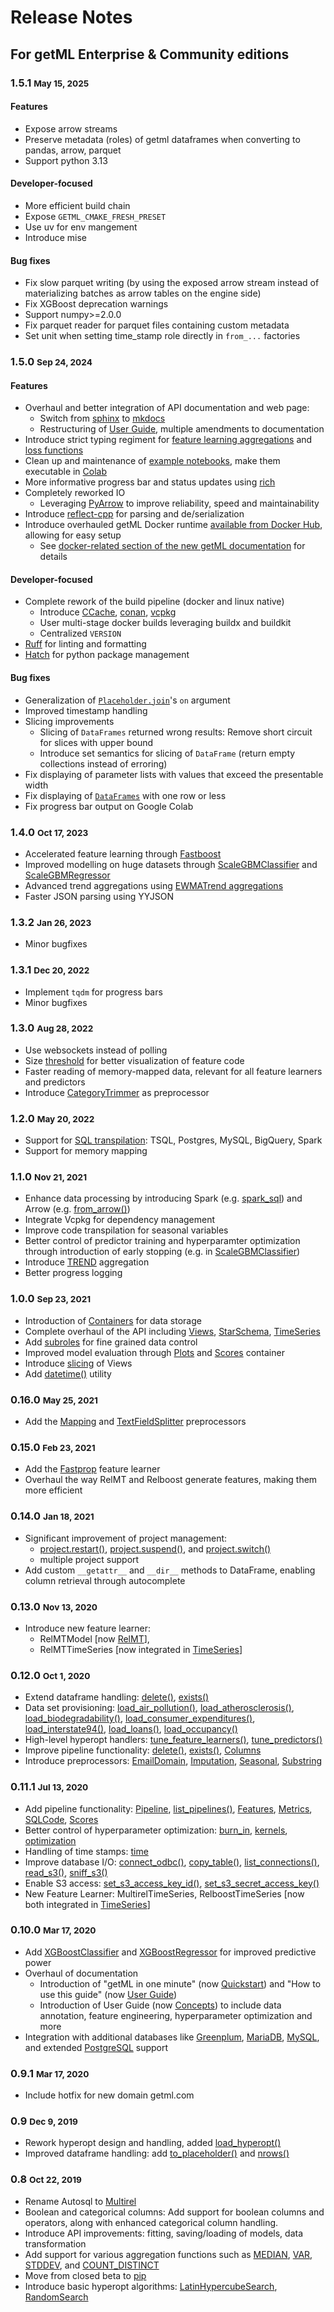 # Release Notes

## For getML Enterprise & Community editions 

### 1.5.1   <small>May 15, 2025</small>
#### Features
- Expose arrow streams
- Preserve metadata (roles) of getml dataframes when converting to pandas, arrow, parquet
- Support python 3.13
#### Developer-focused
- More efficient build chain
- Expose `GETML_CMAKE_FRESH_PRESET`
- Use uv for env mangement
- Introduce mise
#### Bug fixes
- Fix slow parquet writing (by using the exposed arrow stream instead of materializing batches as arrow tables on the engine side)
- Fix XGBoost deprecation warnings
- Support numpy>=2.0.0
- Fix parquet reader for parquet files containing custom metadata
- Set unit when setting time_stamp role directly in `from_...` factories


### 1.5.0   <small>Sep 24, 2024</small>
#### Features
- Overhaul and better integration of API documentation and web page:
    - Switch from [sphinx](https://www.sphinx-doc.org/en/master/) to [mkdocs](https://www.mkdocs.org/)
    - Restructuring of [User Guide](https://getml.com/latest/user_guide/), multiple amendments to documentation 
- Introduce strict typing regiment for [feature learning aggregations](https://getml.com/latest/reference/feature_learning/aggregations/) and [loss functions](https://getml.com/latest/reference/feature_learning/loss_functions)
- Clean up and maintenance of [example notebooks](https://getml.com/latest/examples/), make them executable in [Colab](https://colab.google/)
- More informative progress bar and status updates using [rich](https://github.com/Textualize/rich?tab=readme-ov-file)
- Completely reworked IO
    - Leveraging [PyArrow](https://arrow.apache.org/docs/python/index.html) to improve reliability, speed and maintainability
- Introduce [reflect-cpp](https://github.com/getml/reflect-cpp) for parsing and de/serialization
- Introduce overhauled getML Docker runtime [available from Docker Hub](https://hub.docker.com/r/getml/getml), allowing for easy setup
  - See [docker-related section of the new getML documentation](https://getml.com/latest/install/packages/docker/) for details
#### Developer-focused
- Complete rework of the build pipeline (docker and linux native)
    - Introduce [CCache](https://ccache.dev/), [conan](https://conan.io/), [vcpkg](https://vcpkg.io/en/)
    - User multi-stage docker builds leveraging buildx and buildkit
    - Centralized `VERSION`
- [Ruff](https://docs.astral.sh/ruff/) for linting and formatting
- [Hatch](https://hatch.pypa.io/latest/) for python package management
#### Bug fixes
- Generalization of [`Placeholder.join`](https://getml.com/latest/reference/data/placeholder/#getml.data.Placeholder.join)'s `on` argument 
- Improved timestamp handling
- Slicing improvements
    - Slicing of `DataFrames` returned wrong results: Remove short circuit for slices with upper bound
    - Introduce set semantics for slicing of `DataFrame` (return empty collections instead of erroring)
- Fix displaying of parameter lists with values that exceed the presentable width
- Fix displaying of [`DataFrames`](https://getml.com/latest/reference/data/data_frame/) with one row or less
- Fix progress bar output on Google Colab

### 1.4.0	<small>Oct 17, 2023</small>
- Accelerated feature learning through [Fastboost](https://getml.com/latest/reference/feature_learning/fastboost)
- Improved modelling on huge datasets through [ScaleGBMClassifier](https://getml.com/latest/reference/predictors/scale_gbm_classifier) and [ScaleGBMRegressor](https://getml.com/latest/reference/predictors/scale_gbm_regressor)
- Advanced trend aggregations using [EWMATrend aggregations](https://getml.com/latest/reference/feature_learning/aggregations/#getml.feature_learning.aggregations.EWMA_1S)
- Faster JSON parsing using YYJSON

### 1.3.2	<small>Jan 26, 2023</small>
- Minor bugfixes

### 1.3.1	<small>Dec 20, 2022</small>
- Implement `tqdm` for progress bars
- Minor bugfixes

### 1.3.0	<small>Aug 28, 2022</small>
- Use websockets instead of polling
- Size [threshold](https://getml.com/latest/reference/pipeline.Features.to_sql) for better visualization of feature code
- Faster reading of memory-mapped data, relevant for all feature learners and predictors
- Introduce [CategoryTrimmer](https://getml.com/latest/reference/preprocessors/#getml.preprocessors.CategoryTrimmer) as preprocessor

### 1.2.0	<small>May 20, 2022</small>
- Support for [SQL transpilation](https://getml.com/latest/reference/pipeline/dialect/): TSQL, Postgres, MySQL, BigQuery, Spark
- Support for memory mapping

### 1.1.0	<small>Nov 21, 2021</small>
- Enhance data processing by introducing Spark (e.g. [spark_sql](https://getml.com/latest/reference/pipeline/dialect/#getml.pipeline.dialect.spark_sql)) and Arrow (e.g. [from_arrow()](https://getml.com/latest/reference/data/data_frame/#getml.data.DataFrame.from_arrow))
- Integrate Vcpkg for dependency management
- Improve code transpilation for seasonal variables
- Better control of predictor training and hyperparamter optimization through introduction of early stopping (e.g. in [ScaleGBMClassifier](https://getml.com/latest/reference/predictors/scale_gbm_classifier/))
- Introduce [TREND](https://getml.com/latest/reference/feature_learning/aggregations/#getml.feature_learning.aggregations.TREND) aggregation
- Better progress logging

### 1.0.0	<small>Sep 23, 2021</small>
- Introduction of [Containers](https://getml.com/latest/reference/data/container/) for data storage
- Complete overhaul of the API including [Views](https://getml.com/latest/reference/data/view/), [StarSchema](https://getml.com/latest/reference/data/star_schema/), [TimeSeries](https://getml.com/latest/reference/data/time_series/)
- Add [subroles](https://getml.com/latest/reference/data/subroles/) for fine grained data control
- Improved model evaluation through [Plots](https://getml.com/latest/reference/pipeline/plots/) and [Scores](https://getml.com/latest/reference/pipeline/scores_container/) container
- Introduce [slicing](https://getml.com/latest/reference/data/view/#getml.data.View.where) of Views
- Add [datetime()](https://getml.com/latest/reference/data/time/#getml.data.time.datetime) utility

### 0.16.0 <small>May 25, 2021</small>
- Add the [Mapping](https://getml.com/latest/reference/preprocessors/#getml.preprocessors.Mapping) and [TextFieldSplitter](https://getml.com/latest/reference/preprocessors/#getml.preprocessors.TextFieldSplitter) preprocessors

### 0.15.0 <small>Feb 23, 2021</small>
- Add the [Fastprop](https://getml.com/latest/reference/feature_learning/fastprop/) feature learner
- Overhaul the way RelMT and Relboost generate features, making them more efficient

### 0.14.0 <small>Jan 18, 2021</small>
- Significant improvement of  project management:
    -  [project.restart()](https://getml.com/latest/reference/project/#getml.project.attrs.restart), [project.suspend()](https://getml.com/latest/reference/project/#getml.project.attrs.suspend), and [project.switch()](https://getml.com/latest/reference/project/#getml.project.attrs.switch)
    - multiple project support
- Add custom `__getattr__` and `__dir__` methods to DataFrame, enabling column retrieval through autocomplete

### 0.13.0 <small>Nov 13, 2020</small>
- Introduce new feature learner: 
    - RelMTModel [now [RelMT](https://getml.com/latest/reference/feature_learning/relmt/)], 
    - RelMTTimeSeries [now integrated in [TimeSeries](https://getml.com/latest/reference/data/time_series/)]

### 0.12.0 <small>Oct 1, 2020</small>
- Extend dataframe handling: [delete()](https://getml.com/latest/reference/data/data_frame/#getml.data.DataFrame.delete), [exists()](https://getml.com/latest/reference/data/#getml.data.exists)
- Data set provisioning: [load_air_pollution()](https://getml.com/latest/reference/datasets/datasets/#getml.datasets.load_air_pollution), [load_atherosclerosis()](https://getml.com/latest/reference/datasets/datasets/#getml.datasets.load_atherosclerosis), [load_biodegradability()](https://getml.com/latest/reference/datasets/datasets/#getml.datasets.load_biodegradability), [load_consumer_expenditures()](https://getml.com/latest/reference/datasets/datasets/#getml.datasets.load_consumer_expenditures), [load_interstate94()](https://getml.com/latest/reference/datasets/datasets/#getml.datasets.load_interstate94), [load_loans()](https://getml.com/latest/reference/datasets/datasets/#getml.datasets.load_loans), [load_occupancy()](https://getml.com/latest/reference/datasets/datasets/#getml.datasets.load_occupancy)
- High-level hyperopt handlers: [tune_feature_learners()](https://getml.com/latest/reference/hyperopt/#getml.hyperopt.tune_feature_learners), [tune_predictors()](https://getml.com/latest/reference/hyperopt/#getml.hyperopt.tune_predictors)
- Improve pipeline functionality: [delete()](https://getml.com/latest/reference/pipeline/#getml.pipeline.delete), [exists()](https://getml.com/latest/reference/pipeline/#getml.pipeline.exists), [Columns](https://getml.com/latest/reference/pipeline/columns/)
- Introduce preprocessors: [EmailDomain](https://getml.com/latest/reference/preprocessors/#getml.preprocessors.EmailDomain), [Imputation](https://getml.com/latest/reference/preprocessors/#getml.preprocessors.Imputation), [Seasonal](https://getml.com/latest/reference/preprocessors/#getml.preprocessors.Seasonal), [Substring](https://getml.com/latest/reference/preprocessors/#getml.preprocessors.Substring)

### 0.11.1 <small>Jul 13, 2020</small>
- Add pipeline functionality: [Pipeline](https://getml.com/latest/reference/pipeline/pipeline/), [list_pipelines()](https://getml.com/latest/reference/pipeline/#getml.pipeline.list_pipelines), [Features](https://getml.com/latest/reference/pipeline/features/), [Metrics](https://getml.com/latest/reference/pipeline/metrics/), [SQLCode](https://getml.com/latest/reference/pipeline/sql_code/), [Scores](https://getml.com/latest/reference/pipeline/scores_container/)
- Better control of hyperparameter optimization: [burn_in](https://getml.com/latest/reference/hyperopt/#getml.hyperopt.burn_in), [kernels](https://getml.com/latest/reference/hyperopt/#getml.hyperopt.kernels), [optimization](https://getml.com/latest/reference/hyperopt/#getml.hyperopt.optimization)
- Handling of time stamps: [time](https://getml.com/latest/reference/data/time/)
- Improve database I/O: [connect_odbc()](https://getml.com/latest/reference/database/database/#getml.database.connect_odbc.connect_odbc), [copy_table()](https://getml.com/latest/reference/database/database/#getml.database.copy_table.copy_table), [list_connections()](https://getml.com/latest/reference/database/database/#getml.database.list_connections.list_connections), [read_s3()](https://getml.com/latest/reference/data/data_frame/#getml.data.DataFrame.read_s3), [sniff_s3()](https://getml.com/latest/reference/database/database/#getml.database.sniff_s3.sniff_s3)
- Enable S3 access: [set_s3_access_key_id()](https://getml.com/latest/reference/data/access/#getml.data.access.set_s3_access_key_id), [set_s3_secret_access_key()](https://getml.com/latest/reference/data/access/#getml.data.access.set_s3_secret_access_key)
- New Feature Learner: MultirelTimeSeries, RelboostTimeSeries [now both integrated in [TimeSeries](https://getml.com/latest/reference/data/time_series/)]

### 0.10.0 <small>Mar 17, 2020</small>
- Add [XGBoostClassifier](https://getml.com/latest/reference/predictors/xgboost_classifier/) and [XGBoostRegressor](https://getml.com/latest/reference/predictors/xgboost_regressor/) for improved predictive power
- Overhaul of documentation 
    - Introduction of "getML in one minute" (now [Quickstart](https://getml.com/latest/user_guide/quick_start/)) and "How to use this guide" (now [User Guide](https://getml.com/latest/user_guide/))
    - Introduction of User Guide (now [Concepts](https://getml.com/latest/user_guide/concepts/)) to include data annotation, feature engineering, hyperparameter optimization and more
- Integration with additional databases like [Greenplum](https://getml.com/latest/reference/database/database/#getml.database.connect_greenplum.connect_greenplum), [MariaDB](https://getml.com/latest/reference/database/database/#getml.database.connect_mariadb.connect_mariadb), [MySQL](https://getml.com/latest/reference/database/database/#getml.database.connect_mysql.connect_mysql), and extended [PostgreSQL](https://getml.com/latest/reference/database/database/#getml.database.connect_postgres.connect_postgres) support

### 0.9.1	<small>Mar 17, 2020</small>
- Include hotfix for new domain getml.com

### 0.9	<small>Dec 9, 2019</small>
- Rework hyperopt design and handling, added [load_hyperopt()](https://getml.com/latest/reference/hyperopt/#getml.hyperopt.load_hyperopt.load_hyperopt)
- Improved dataframe handling: add [to_placeholder()](https://getml.com/latest/reference/data/data_frame/#getml.data.DataFrame.to_placeholder) and [nrows()](https://getml.com/latest/reference/data/data_frame/#getml.data.DataFrame.nrows)

### 0.8	<small>Oct 22, 2019</small>
- Rename Autosql to [Multirel](https://getml.com/latest/reference/feature_learning/multirel/)
- Boolean and categorical columns: Add support for boolean columns and operators, along with enhanced categorical column handling.
- Introduce API improvements: fitting, saving/loading of models, data transformation
- Add support for various aggregation functions such as [MEDIAN](https://getml.com/latest/reference/feature_learning/aggregations/#getml.feature_learning.aggregations.MEDIAN), [VAR](https://getml.com/latest/reference/feature_learning/aggregations/#getml.feature_learning.aggregations.VAR), [STDDEV](https://getml.com/latest/reference/feature_learning/aggregations/#getml.feature_learning.aggregations.STDDEV), and [COUNT_DISTINCT](https://getml.com/latest/reference/feature_learning/aggregations/#getml.feature_learning.aggregations.COUNT_DISTINCT)
- Move from closed beta to [pip](https://pypi.org/project/getml/)
- Introduce basic hyperopt algorithms: [LatinHypercubeSearch](https://getml.com/latest/reference/hyperopt/latin/), [RandomSearch](https://getml.com/latest/reference/hyperopt/random/)
